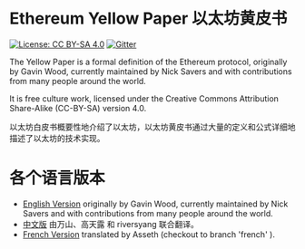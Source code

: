# Ethereum Yellow Paper 以太坊黄皮书

[![License: CC BY-SA 4.0](https://img.shields.io/badge/License-CC%20BY--SA%204.0-lightgrey.svg)](https://creativecommons.org/licenses/by-sa/4.0/)
[![Gitter](https://badges.gitter.im/ethereum/yellowpaper.svg)](https://gitter.im/ethereum/yellowpaper?utm_source=badge&utm_medium=badge&utm_campaign=pr-badge&utm_content=badge)

The Yellow Paper is a formal definition of the Ethereum protocol, originally by Gavin Wood, currently maintained by Nick Savers and with contributions from many people around the world.

It is free culture work, licensed under the Creative Commons Attribution Share-Alike (CC-BY-SA) version 4.0.


以太坊白皮书概要性地介绍了以太坊，以太坊黄皮书通过大量的定义和公式详细地描述了以太坊的技术实现。

# 各个语言版本
- [English Version](https://github.com/ethereum/yellowpaper) originally by Gavin Wood, currently maintained by Nick Savers and with contributions from many people around the world.
- [中文版](https://github.com/yuange1024/ethereum_yellowpaper/blob/master/ethereum_yellow_paper_cn.pdf) 由万山、高天露 和 riversyang 联合翻译。
- [French Version](https://github.com/asseth/yellowpaper) translated by Asseth (checkout to branch 'french' ).
